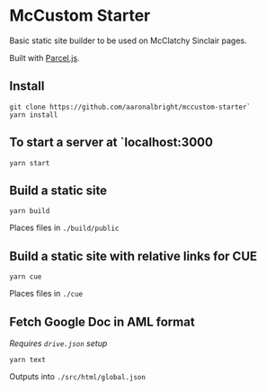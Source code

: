 # McCustom Starter
Basic static site builder to be used on McClatchy Sinclair pages.

Built with [Parcel.js](https://parceljs.org/).

## Install

```
git clone https://github.com/aaronalbright/mccustom-starter`
yarn install
```

## To start a server at `localhost:3000
```
yarn start
```

## Build a static site
```
yarn build
```
Places files in `./build/public`

## Build a static site with relative links for CUE
```
yarn cue
```
Places files in `./cue`

## Fetch Google Doc in AML format
_Requires `drive.json` setup_
```
yarn text
```
Outputs into `./src/html/global.json`



